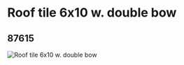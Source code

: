 # Roof tile 6x10 w. double bow
## 87615
![Roof tile 6x10 w. double bow](https://lc-www-live-s.legocdn.com/media/bricks/5/2/4560934.jpg)